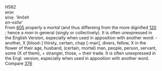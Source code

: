 <body>
  <p>H582<br>  אנושׁ  <br> אֱנוֹשׁ  ‎  ‘ĕnôsh  <br><i>en-oshe‘ </i><br>From <a href="h0605.htm">605</a>  properly a <i>mortal</i> (and thus differeing from the more dignified <a href="h0120.htm">120</a> ; hence a <i>man</i> in general (singly or collectively). It is often unexpressed in the English Version, especially when used in apposition with another word: - another, X [blood-] thirsty, certain, chap [-man], divers, fellow, X in the flower of their age, husband, (certain, mortal) man, people, person, servant, some (X of them), + stranger, those, + their trade. It is often unexpressed in the Engl. version, especially when used in apposition with another word. Compare <a href="h0376.htm">376</a> <br></p>
 </body>